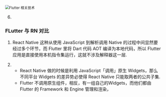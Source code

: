 

<img src="https://raw.githubusercontent.com/TooXu/resources/master/Images/Flutter.png" alt="Flutter 相关技术" style="zoom:80%;" />



6. 

### FLutter 与 RN 对比

1. React Native 这种从使用 JavaScript 到解析调用 Native 的过程中间显然要经过多个环节，而 Flutter 里将 Dart 代码 AOT 编译为本地代码，所以 Flutter 应用是直接使用本机指令集运行，这就不涉及解释器这一层.

2. - React Native 做的时候是利用 JavaScript「调用」原生 Widgets，那么不同平台 Widgets 的差异势必使得 React Native 只能取两者的公共子集. 
   -  Flutter 不调用原生组件，相反，有一组自己的Widgets，而他们都由 Flutter 的 Framework 和 Engine 管理和渲染，